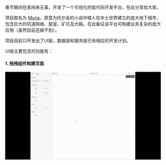 春节期间在家闲来无事，开发了一个可视化的低代码开发平台，在此分享给大家。

项目取名为 [Moria](https://en.wikipedia.org/wiki/Moria_(Middle-earth))，原意为托尔金的小说中矮人在中土世界建立的庞大地下城市，包含巨大的坑道网络、屋室、矿坑及大殿。在此象征该平台可构建业务复杂的庞大应用（虽然目前还做不到）。

项目目前只开发出了UI层，数据层和服务层已有相应的开发计划。

UI层主要包含的功能有：

#### 1. 拖拽组件构建页面

![dnd](../screenshots/dnd.gif)